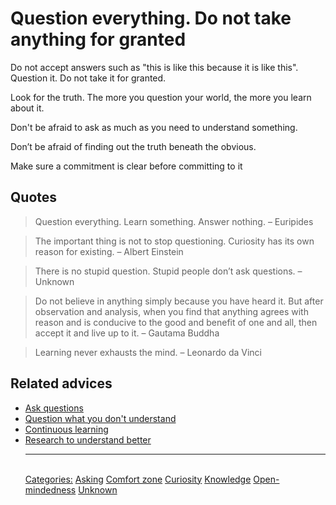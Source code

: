 # Question everything. Do not take anything for granted

Do not accept answers such as "this is like this because it is like this". Question it. Do not take it for granted.

Look for the truth. The more you question your world, the more you learn about it.

Don't be afraid to ask as much as you need to understand something.

Don’t be afraid of finding out the truth beneath the obvious.

Make sure a commitment is clear before committing to it

## Quotes

> Question everything. Learn something. Answer nothing. – Euripides

> The important thing is not to stop questioning. Curiosity has its own reason for existing. – Albert Einstein

> There is no stupid question. Stupid people don’t ask questions. – Unknown

> Do not believe in anything simply because you have heard it. But after observation and analysis, when you find that anything agrees with reason and is conducive to the good and benefit of one and all, then accept it and live up to it. – Gautama Buddha

> Learning never exhausts the mind. – Leonardo da Vinci

## Related advices

- [Ask questions](Ask%20questions/index.md)
- [Question what you don't understand](Question%20what%20you%20don't%20understand/index.md)
- [Continuous learning](Continuous%20learning/index.md)
- [Research to understand better](Research%20to%20understand%20better/index.md)<hr/><br/>[Categories:](Categories/index.md) [Asking](Categories/Asking.md) [Comfort zone](Categories/Comfort%20zone.md) [Curiosity](Categories/Curiosity.md) [Knowledge](Categories/Knowledge.md) [Open-mindedness](Categories/Open-mindedness.md) [Unknown](Categories/Unknown.md)